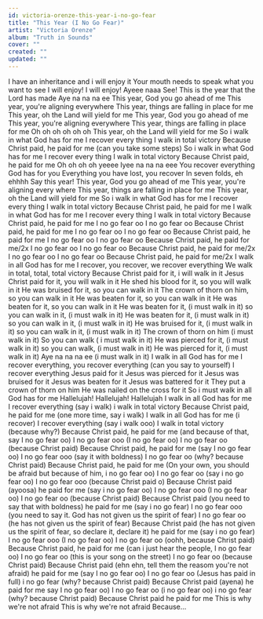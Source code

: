 ```yaml
---
id: victoria-orenze-this-year-i-no-go-fear
title: "This Year (I No Go Fear)"
artist: "Victoria Orenze"
album: "Truth in Sounds"
cover: ""
created: ""
updated: ""
---
```


I have an inheritance and i will enjoy it
Your mouth needs to speak what you want to see
I will enjoy! I will enjoy!
Ayeee naaa
See! This is the year that the Lord has made
Aye na na na ee
This year, God you go ahead of me
This year, you're aligning everywhere
This year, things are falling in place for me
This year, oh the Land will yield for me
This year, God you go ahead of me
This year, you're aligning everywhere
This year, things are falling in place for me
Oh oh oh oh oh oh
This year, oh the Land will yield for me
So i walk in what God has for me
I recover every thing
I walk in total victory
Because Christ paid, he paid for me
(can you take some steps)
So i walk in what God has for me
I recover every thing
I walk in total victory
Because Christ paid, he paid for me
Oh oh oh oh yeeee
Iyee na na na eee
You recover everything God has for you
Everything you have lost, you recover
In seven folds, eh ehhhh
Say this year!
This year, God you go ahead of me
This year, you're aligning every where
This year, things are falling in place for me
This year, oh the Land will yield for me
So i walk in what God has for me
I recover every thing
I walk in total victory
Because Christ paid, he paid for me
I walk in what God has for me
I recover every thing
I walk in total victory
Because Christ paid, he paid for me
I no go fear oo
I no go fear oo
Because Christ paid, he paid for me
I no go fear oo
I no go fear oo
Because Christ paid, he paid for me
I no go fear oo
I no go fear oo
Because Christ paid, he paid for me/2x
I no go fear oo
I no go fear oo
Because Christ paid, he paid for me/2x
I no go fear oo
I no go fear oo
Because Christ paid, he paid for me/2x
I walk in all God has for me
I recover, you recover, we recover everything
We walk in total, total, total victory
Because Christ paid for it, i will walk in it
Jesus Christ paid for it, you will walk in it
He shed his blood for it, so you will walk in it
He was bruised for it, so you can walk in it
The crown of thorn on him, so you can walk in it
He was beaten for it, so you can walk in it
He was beaten for it, so you can walk in it
He was beaten for it, (i must walk in it)
so you can walk in it, (i must walk in it)
He was beaten for it, (i must walk in it)
so you can walk in it, (i must walk in it)
He was bruised for it, (i must walk in it)
so you can walk in it, (i must walk in it)
The crown of thorn on him (i must walk in it)
So you can walk ( i must walk in it)
He was pierced for it, (i must walk in it)
so you can walk, (i must walk in it)
He was pierced for it, (i must walk in it)
Aye na na na ee (i must walk in it)
I walk in all God has for me
I recover everything, you recover everything
(can you say to yourself) I recover everything
Jesus paid for it
Jesus was pierced for it
Jesus was bruised for it
Jesus was beaten for it
Jesus was battered for it
They put a crown of thorn on him
He was nailed on the cross for it
So i must walk in all God has for me
Hallelujah! Hallelujah! Hallelujah
I walk in all God has for me
I recover everything
(say i walk) i walk in total victory
Because Christ paid, he paid for me
(one more time, say i walk) I walk in all God has for me
(i recover) I recover everything
(say i walk ooo) I walk in total victory
(because why?) Because Christ paid, he paid for me
(and because of that, say I no go fear oo) I no go fear ooo
(I no go fear oo) I no go fear oo
(because Christ paid) Because Christ paid, he paid for me
(say I no go fear oo) I no go fear ooo
(say it with boldness) I no go fear oo
(why? because Christ paid) Because Christ paid, he paid for me
(On your own, you should be afraid but because of him, i no go fear oo)  I no go fear oo
(say i no go fear oo) I no go fear ooo
(because Christ paid o) Because Christ paid
(ayoosa) he paid for me
(say i no go fear oo) I no go fear ooo
(I no go fear oo) I no go fear oo
(because Christ paid) Because Christ paid
(you need to say that with boldness) he paid for me
(say i no go fear) I no go fear ooo
(you need to say it. God has not given us the spirit of fear) I no go fear oo
(he has not given us the spirit of fear) Because Christ paid
(he has not given us the spirit of fear, so declare it, declare it) he paid for me
(say i no go fear) I no go fear ooo
(I no go fear oo) I no go fear oo
(oohh, because Christ paid) Because Christ paid, he paid for me
(can i just hear the people, I no go fear oo) I no go fear oo
(this is your song on the street) I no go fear oo
(because Christ paid) Because Christ paid
(ehn ehn, tell them the reasom you're not afraid) he paid for me
(say I no go fear oo) I no go fear oo
(Jesus has paid in full) i no go fear
(why? because Christ paid) Because Christ paid
(ayena) he paid for me
say I no go fear oo) I no go fear oo
(i no go fear oo) i no go fear
(why? because Christ paid) Because Christ paid
he paid for me
This is why we're not afraid
This is why we're not afraid
Because...